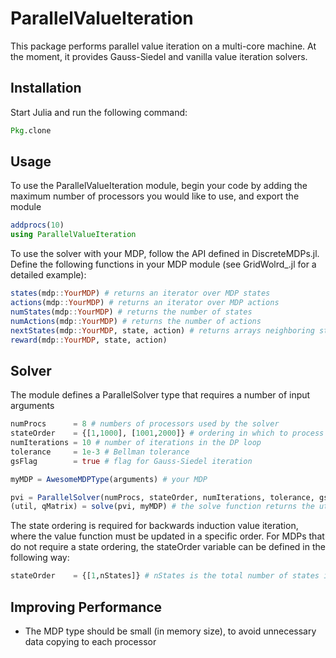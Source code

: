 # ParallelValueIteration

This package performs parallel value iteration on a multi-core machine. At the moment, it provides Gauss-Siedel and
vanilla value iteration solvers.

## Installation

Start Julia and run the following command:

```julia
Pkg.clone
```

## Usage

To use the ParallelValueIteration module, begin your code by adding the maximum number of processors you would like to
use, and export the module

```julia
addprocs(10)
using ParallelValueIteration
```

To use the solver with your MDP, follow the API defined in DiscreteMDPs.jl. Define the following functions in your MDP module (see GridWolrd_.jl for a detailed example):

```julia
states(mdp::YourMDP) # returns an iterator over MDP states
actions(mdp::YourMDP) # returns an iterator over MDP actions
numStates(mdp::YourMDP) # returns the number of states
numActions(mdp::YourMDP) # returns the number of actions
nextStates(mdp::YourMDP, state, action) # returns arrays neighboring states and their probabilities e.g. (states, probs)
reward(mdp::YourMDP, state, action)
```

## Solver

The module defines a ParallelSolver type that requires a number of input arguments

```julia
numProcs      = 8 # numbers of processors used by the solver
stateOrder    = {[1,1000], [1001,2000]} # ordering in which to process states
numIterations = 10 # number of iterations in the DP loop
tolerance     = 1e-3 # Bellman tolerance
gsFlag        = true # flag for Gauss-Siedel iteration

myMDP = AwesomeMDPType(arguments) # your MDP 

pvi = ParallelSolver(numProcs, stateOrder, numIterations, tolerance, gsFlag)
(util, qMatrix) = solve(pvi, myMDP) # the solve function returns the utility function and the Q-matrix
```

The state ordering is required for backwards induction value iteration, where the value function must be updated in a
specific order. For MDPs that do not require a state ordering, the stateOrder variable can be defined in the following
way:

```julia
stateOrder    = {[1,nStates]} # nStates is the total number of states in your MDP
```


## Improving Performance

- The MDP type should be small (in memory size), to avoid unnecessary data copying to each processor

